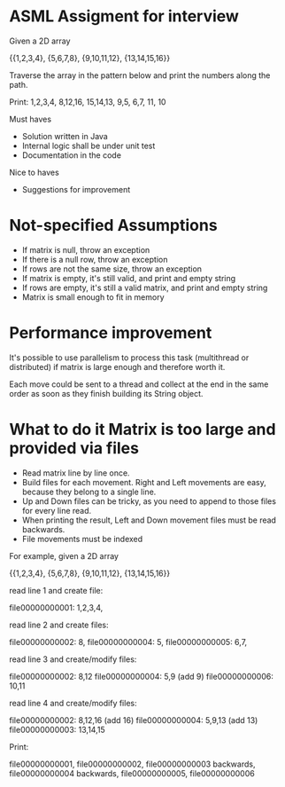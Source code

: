 # ASML Assigment for interview

Given a 2D array

{{1,2,3,4},
{5,6,7,8},
{9,10,11,12},
{13,14,15,16}}

Traverse the array in the pattern below and print the numbers along the path.

Print: 1,2,3,4, 8,12,16, 15,14,13, 9,5, 6,7, 11, 10

Must haves

- Solution written in Java
- Internal logic shall be under unit test
- Documentation in the code

Nice to haves

- Suggestions for improvement

# Not-specified Assumptions

- If matrix is null, throw an exception
- If there is a null row, throw an exception
- If rows are not the same size, throw an exception
- If matrix is empty, it's still valid, and print and empty string
- If rows are empty, it's still a valid matrix, and print and empty string
- Matrix is small enough to fit in memory

# Performance improvement

It's possible to use parallelism to process this task (multithread or distributed) if matrix is large enough and therefore worth it.

Each move could be sent to a thread and collect at the end in the same order as soon as they finish building its String object.

# What to do it Matrix is too large and provided via files

- Read matrix line by line once.
- Build files for each movement. Right and Left movements are easy, because they belong to a single line.
- Up and Down files can be tricky, as you need to append to those files for every line read.
- When printing the result, Left and Down movement files must be read backwards.
- File movements must be indexed

For example, given a 2D array

{{1,2,3,4},
{5,6,7,8},
{9,10,11,12},
{13,14,15,16}}

read line 1 and create file:

file00000000001: 1,2,3,4,

read line 2 and create files:

file00000000002: 8,
file00000000004: 5,
file00000000005: 6,7,

read line 3 and create/modify files:

file00000000002: 8,12
file00000000004: 5,9 (add 9)
file00000000006: 10,11

read line 4 and create/modify files:

file00000000002: 8,12,16 (add 16)
file00000000004: 5,9,13 (add 13)
file00000000003: 13,14,15

Print:

file00000000001,
file00000000002,
file00000000003 backwards,
file00000000004 backwards,
file00000000005,
file00000000006